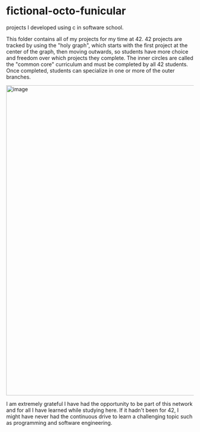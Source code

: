 # fictional-octo-funicular
projects I developed using c  in software school.

This folder contains all of my projects for my time at 42. 42 projects are tracked by using the "holy graph", which starts with the first project at the center of the graph, then moving outwards, so students have more choice and freedom over which projects they complete. The inner circles are called the "common core" curriculum and must be completed by all 42 students. Once completed, students can specialize in one or more of the outer branches.

<img width="834" alt="image" src="https://user-images.githubusercontent.com/17186736/179362743-0bbc48e1-ef7d-433b-b2fe-c285d95d514f.png">

I am extremely grateful I have had the opportunity to be part of this network and for all I have learned while studying here. If it hadn't been for 42, I might have never had the continuous drive to learn a challenging topic such as programming and software engineering.
